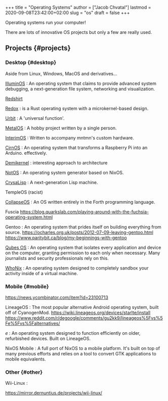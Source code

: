 +++
title = "Operating Systems"
author = ["Jacob Chvatal"]
lastmod = 2020-09-08T23:42:00+02:00
slug = "os"
draft = false
+++

Operating systems run your computer!

There are lots of innovative OS projects but only a few are really used.


## Projects {#projects}


### Desktop {#desktop}

Aside from Linux, Windows, MacOS and derivatives...

[IlluminOS](https://illuminos.org)
: An operating system that claims to provide advanced system debugging, a next-generation file system, networking and visualization.

[Redshirt](https://github.com/tomaka/redshirt)

[Redox](https://gitlab.redox-os.org/redox-os/redox)
: is a Rust operating system with a microkernel-based design.

[Urbit](https://github.com/urbit/urbit)
: A 'universal function'.

[MetalOS](https://github.com/toddsharpe/MetalOS)
: A hobby project written by a single person.

[InterimOS](https://github.com/mntmn/interim)
: Written to accompany mntmn's custom hardware.

[CirnOS](https://github.com/mchlmmc/CirnOS)
: An operating system that transforms a Raspberry Pi into an Arduino. effectively.

[Demikernel](https://github.com/demikernel/demikernel)
: interesting approach to architecture

[NotOS](https://github.com/cleverca22/not-os)
: An operating system generator based on NixOS.

[CrysaLisp](https://github.com/vygr/ChrysaLisp)
: A next-generation Lisp machine.

TempleOS (racist)

[CollapseOS](https://collapseos.org/)
: An OS written entirely in the Forth programming language.

Fuscia <https://blog.quarkslab.com/playing-around-with-the-fuchsia-operating-system.html>

Gentoo
: An operating system that prides itself on building everything from source.
    <https://ocharles.org.uk/posts/2012-07-09-leaving-gentoo.html>
    <https://www.paritybit.ca/blog/my-beginnings-with-gentoo>

[Qubes OS](https://www.qubes-os.org/intro/)
: An operating system that isolates every application and device on the computer, granting permission to each only when necessary. Many journalists and security professionals rely on this.

[WhoNix](https://www.whonix.org/)
: An operating system designed to completely sandbox your activity inside of a virtual machine.


### Mobile {#mobile}

<https://news.ycombinator.com/item?id=23100713>

LineageOS
: The most popular alternative Android operating system, built off of CyanogenMod.
    <https://wiki.lineageos.org/devices/starlte/install>
    <https://www.reddit.com/r/degoogle/comments/gu2kk9/lineageos%5Fvs%5Fe%5Fvs%5Falternatives/>

_e_
: An operating system designed to function efficiently on older, refurbished devices. Built on LineageOS.

NixOS Mobile
: A full port of NixOS to a mobile platform. It's built on top of many previous efforts and relies on a tool to convert GTK applications to mobile equivalents.


### Other {#other}

Wii-Linux
:

<https://mirror.dernuntius.de/projects/wii-linux/>
